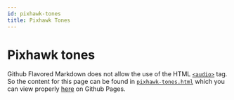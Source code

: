 ```yaml
---
id: pixhawk-tones
title: Pixhawk Tones
---
```


Pixhawk tones
=============

Github Flavored Markdown does not allow the use of the HTML [`<audio>`](https://developer.mozilla.org/en-US/docs/Web/HTML/Element/audio) tag. So the content for this page can be found in [`pixhawk-tones.html`](pixhawk-tones.html) which you can view properly [here](https://george-hawkins.github.io/arf-drone/pixhawk-tones.html) on Github Pages.
